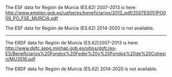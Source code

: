 The ESF data for Región de Murcia (ES.62) 2007-2013 is here: http://www.empleo.gob.es/uafse/es/beneficiarios/2013_pdf/2007ES051PO009_PO_FSE_MURCIA.pdf

The ESF data for Región de Murcia (ES.62) 2014-2020 is not available.

---

The ERDF data for Región de Murcia (ES.62)2007-2013 is here: http://www.dgfc.sepg.minhap.gob.es/sitios/dgfc/es-ES/Beneficiarios%20Fondos%20Feder%20y%20Fondos%20de%20Cohesin/MU3516.pdf

The ERDF data for Región de Murcia (ES.62) 2014-2020 is not available.

